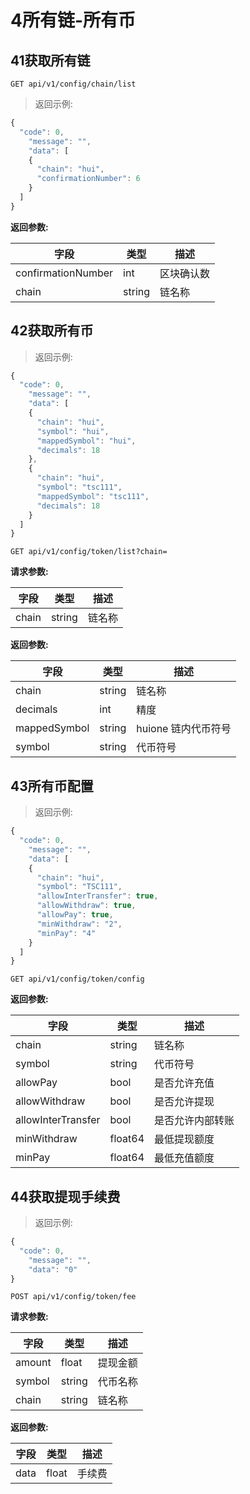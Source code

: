 # 4所有链-所有币

## 41获取所有链

`GET api/v1/config/chain/list`

> 返回示例:

```javascript
{
  "code": 0,
    "message": "",
    "data": [
    {
      "chain": "hui",
      "confirmationNumber": 6
    }
  ]
}
```
**返回参数:**

| **字段**           | **类型** | **描述**   |
| ------------------ | -------- | ---------- |
| confirmationNumber | int      | 区块确认数 |
| chain              | string   | 链名称     |



## 42获取所有币

> 返回示例:

```javascript
{
  "code": 0,
    "message": "",
    "data": [
    {
      "chain": "hui",
      "symbol": "hui",
      "mappedSymbol": "hui",
      "decimals": 18
    },
    {
      "chain": "hui",
      "symbol": "tsc111",
      "mappedSymbol": "tsc111",
      "decimals": 18
    }
  ]
}
```

`GET api/v1/config/token/list?chain=`

**请求参数:**

| **字段** | **类型** | **描述** |
| -------- | -------- | -------- |
| chain    | string   | 链名称   |

**返回参数:**

| **字段**     | **类型** | **描述**            |
| ------------ | -------- | ------------------- |
| chain        | string   | 链名称              |
| decimals     | int      | 精度                |
| mappedSymbol | string   | huione 链内代币符号 |
| symbol       | string   | 代币符号            |



## 43所有币配置

> 返回示例:

```javascript
{
  "code": 0,
    "message": "",
    "data": [
    {
      "chain": "hui",
      "symbol": "TSC111",
      "allowInterTransfer": true,
      "allowWithdraw": true,
      "allowPay": true,
      "minWithdraw": "2",
      "minPay": "4"
    }
  ]
}
```

`GET api/v1/config/token/config`

**返回参数:**

| **字段**           | **类型** | **描述**         |
| ------------------ | -------- | ---------------- |
| chain              | string   | 链名称           |
| symbol             | string   | 代币符号         |
| allowPay           | bool     | 是否允许充值     |
| allowWithdraw      | bool     | 是否允许提现     |
| allowInterTransfer | bool     | 是否允许内部转账 |
| minWithdraw        | float64  | 最低提现额度     |
| minPay             | float64  | 最低充值额度     |



## 44获取提现手续费

> 返回示例:

```javascript
{
  "code": 0,
    "message": "",
    "data": "0"
}
```

`POST api/v1/config/token/fee`

**请求参数:**

| **字段** | **类型** | **描述** |
| -------- | -------- | -------- |
| amount   | float    | 提现金额 |
| symbol   | string   | 代币名称 |
| chain    | string   | 链名称   |

**返回参数:**

| **字段** | **类型** | **描述** |
| -------- | -------- | -------- |
| data     | float    | 手续费   |


